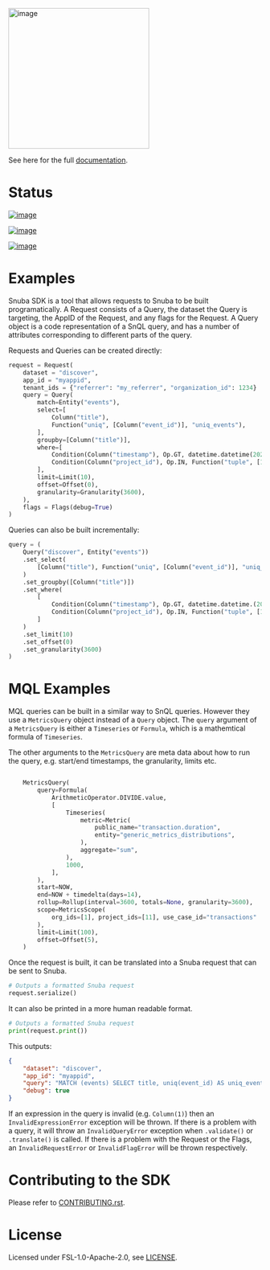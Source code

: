 [<img
src="https://sentry-brand.storage.googleapis.com/sentry-wordmark-dark-280x84.png"
width="280" alt="image" />](https://sentry.io/?utm_source=github&utm_medium=logo)

See here for the full
[documentation](https://getsentry.github.io/snuba-sdk/).

# Status

[![image](https://img.shields.io/pypi/v/snuba-sdk.svg)](https://pypi.python.org/pypi/snuba-sdk)

[![image](https://github.com/getsentry/snuba-sdk/workflows/tests/badge.svg)](https://github.com/getsentry/snuba-sdk/actions)

[![image](https://img.shields.io/discord/621778831602221064)](https://discord.gg/cWnMQeA)

# Examples

Snuba SDK is a tool that allows requests to Snuba to be built
programatically. A Request consists of a Query, the dataset the Query is
targeting, the AppID of the Request, and any flags for the Request. A
Query object is a code representation of a SnQL query, and has a number
of attributes corresponding to different parts of the query.

Requests and Queries can be created directly:

``` python
request = Request(
    dataset = "discover",
    app_id = "myappid",
    tenant_ids = {"referrer": "my_referrer", "organization_id": 1234}
    query = Query(
        match=Entity("events"),
        select=[
            Column("title"),
            Function("uniq", [Column("event_id")], "uniq_events"),
        ],
        groupby=[Column("title")],
        where=[
            Condition(Column("timestamp"), Op.GT, datetime.datetime(2021, 1, 1)),
            Condition(Column("project_id"), Op.IN, Function("tuple", [1, 2, 3])),
        ],
        limit=Limit(10),
        offset=Offset(0),
        granularity=Granularity(3600),
    ),
    flags = Flags(debug=True)
)
```

Queries can also be built incrementally:

``` python
query = (
    Query("discover", Entity("events"))
    .set_select(
        [Column("title"), Function("uniq", [Column("event_id")], "uniq_events")]
    )
    .set_groupby([Column("title")])
    .set_where(
        [
            Condition(Column("timestamp"), Op.GT, datetime.datetime.(2021, 1, 1)),
            Condition(Column("project_id"), Op.IN, Function("tuple", [1, 2, 3])),
        ]
    )
    .set_limit(10)
    .set_offset(0)
    .set_granularity(3600)
)
```


# MQL Examples

MQL queries can be built in a similar way to SnQL queries. However they use a `MetricsQuery` object instead of a `Query` object. The `query` argument of a `MetricsQuery` is either a `Timeseries` or `Formula`, which is a mathemtical formula of `Timeseries`.

The other arguments to the `MetricsQuery` are meta data about how to run the query, e.g. start/end timestamps, the granularity, limits etc.

``` python

    MetricsQuery(
        query=Formula(
            ArithmeticOperator.DIVIDE.value,
            [
                Timeseries(
                    metric=Metric(
                        public_name="transaction.duration",
                        entity="generic_metrics_distributions",
                    ),
                    aggregate="sum",
                ),
                1000,
            ],
        ),
        start=NOW,
        end=NOW + timedelta(days=14),
        rollup=Rollup(interval=3600, totals=None, granularity=3600),
        scope=MetricsScope(
            org_ids=[1], project_ids=[11], use_case_id="transactions"
        ),
        limit=Limit(100),
        offset=Offset(5),
    )
```

Once the request is built, it can be translated into a Snuba request
that can be sent to Snuba.

``` python
# Outputs a formatted Snuba request
request.serialize()
```

It can also be printed in a more human readable format.

``` python
# Outputs a formatted Snuba request
print(request.print())
```

This outputs:

``` JSON
{
    "dataset": "discover",
    "app_id": "myappid",
    "query": "MATCH (events) SELECT title, uniq(event_id) AS uniq_events BY title WHERE timestamp > toDateTime('2021-01-01T00:00:00.000000') AND project_id IN tuple(1, 2, 3) LIMIT 10 OFFSET 0 GRANULARITY 3600",
    "debug": true
}
```

If an expression in the query is invalid (e.g. `Column(1)`) then an
`InvalidExpressionError` exception will be thrown. If there is a problem
with a query, it will throw an `InvalidQueryError` exception when
`.validate()` or `.translate()` is called. If there is a problem with
the Request or the Flags, an `InvalidRequestError` or `InvalidFlagError`
will be thrown respectively.

# Contributing to the SDK

Please refer to
[CONTRIBUTING.rst](https://github.com/getsentry/snuba-sdk/blob/master/CONTRIBUTING.rst).

# License

Licensed under FSL-1.0-Apache-2.0, see
[LICENSE](https://github.com/getsentry/snuba-sdk/blob/master/LICENSE.md).
